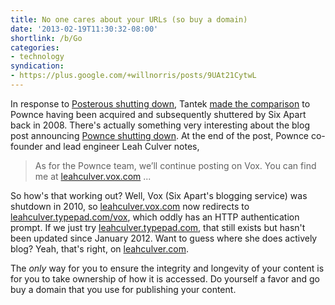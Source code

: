 ```yaml
---
title: No one cares about your URLs (so buy a domain)
date: '2013-02-19T11:30:32-08:00'
shortlink: /b/Go
categories:
- technology
syndication:
- https://plus.google.com/+willnorris/posts/9UAt21CytwL
---
```

In response to [Posterous shutting down][], Tantek [made the comparison][tantek-comparison] to Pownce having been
acquired and subsequently shuttered by Six Apart back in 2008.  There's actually something very interesting about the
blog post announcing [Pownce shutting down][].  At the end of the post, Pownce co-founder and lead engineer Leah Culver
notes,

> As for the Pownce team, we’ll continue posting on Vox. You can find me at [leahculver.vox.com][] ...

So how's that working out?  Well, Vox (Six Apart's blogging service) was shutdown in 2010, so [leahculver.vox.com][] now
redirects to [leahculver.typepad.com/vox][], which oddly has an HTTP authentication prompt.  If we just try
[leahculver.typepad.com][], that still exists but hasn't been updated since January 2012.  Want to guess where she does
actively blog?  Yeah, that's right, on [leahculver.com][].

The *only* way for you to ensure the integrity and longevity of your content is for you to take ownership of how it is
accessed.  Do yourself a favor and go buy a domain that you use for publishing your content.

[Posterous shutting down]: http://blog.posterous.com/thanks-from-posterous
[tantek-comparison]: http://tantek.com/2013/046/t1/sixapart-twitter-pownce-posterous-ownyourdata
[Pownce shutting down]: http://blog.pownce.com/2008/12/01/goodbye-pownce-hello-six-apart/
[leahculver.vox.com]: http://leahculver.vox.com/
[leahculver.typepad.com/vox]: http://leahculver.typepad.com/vox
[leahculver.typepad.com]: http://leahculver.typepad.com/
[leahculver.com]: http://leahculver.com/
